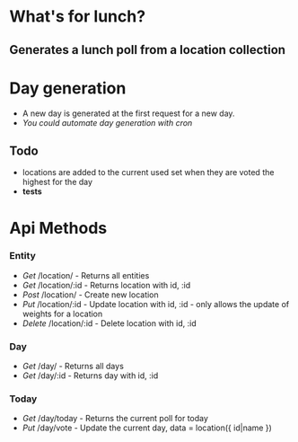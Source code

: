 # What's for lunch?
## Generates a lunch poll from a location collection

# Day generation
- A new day is generated at the first request for a new day.
- *You could automate day generation with cron*


## Todo
- locations are added to the current used set when they are voted the highest for the day
- **tests**


# Api Methods
### Entity
- *Get* /location/ - Returns all entities
- *Get* /location/:id - Returns location with id, :id
- *Post* /location/ - Create new location
- *Put* /location/:id - Update location with id, :id - only allows the update of weights for a location
- *Delete* /location/:id - Delete location with id, :id

### Day
- *Get* /day/ - Returns all days
- *Get* /day/:id - Returns day with id, :id

### Today
- *Get* /day/today - Returns the current poll for today
- *Put* /day/vote - Update the current day, data = location({ id|name })
